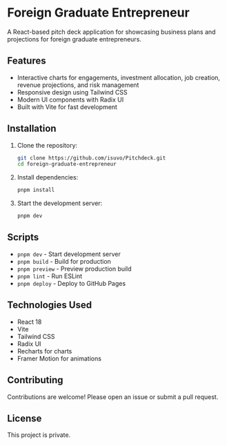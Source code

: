 # Foreign Graduate Entrepreneur

A React-based pitch deck application for showcasing business plans and projections for foreign graduate entrepreneurs.

## Features

- Interactive charts for engagements, investment allocation, job creation, revenue projections, and risk management
- Responsive design using Tailwind CSS
- Modern UI components with Radix UI
- Built with Vite for fast development

## Installation

1. Clone the repository:
   ```bash
   git clone https://github.com/isuvo/Pitchdeck.git
   cd foreign-graduate-entrepreneur
   ```

2. Install dependencies:
   ```bash
   pnpm install
   ```

3. Start the development server:
   ```bash
   pnpm dev
   ```

## Scripts

- `pnpm dev` - Start development server
- `pnpm build` - Build for production
- `pnpm preview` - Preview production build
- `pnpm lint` - Run ESLint
- `pnpm deploy` - Deploy to GitHub Pages

## Technologies Used

- React 18
- Vite
- Tailwind CSS
- Radix UI
- Recharts for charts
- Framer Motion for animations

## Contributing

Contributions are welcome! Please open an issue or submit a pull request.

## License

This project is private.
